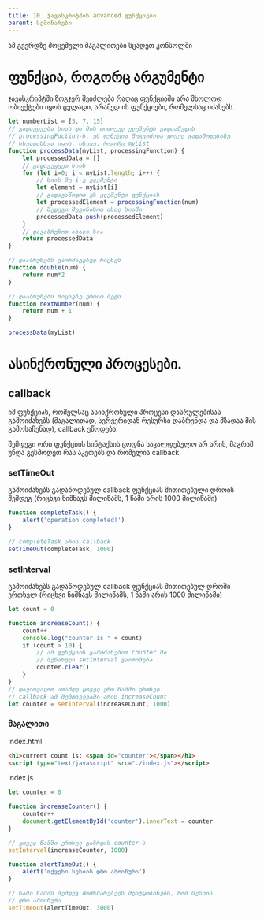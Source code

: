 ```yaml
---
title: 10. ჯავასკრიტპის advanced ფუნქციები
parent: სემინარები
---
```



ამ გვერდზე მოცემული მაგალითები სცადეთ კონსოლში

# ფუნქცია, როგორც არგუმენტი
ჯავასკრიპტში ზოგჯერ შეიძლება რაღაც ფუნქციაში არა მხოლოდ ობიექტები იყოს ცვლადი, არამედ ის ფუნქციები, რომელსაც იძახებს.

```js
let numberList = [5, 7, 15]
// გადაუყვება სიას და მის თითოეულ ელემენტს გადააწვდის
// processingFuction-ს. ეს ფუნქცია შეგვიძლია ყოველ გადაწოდებაზე
// სხვადასხვა იყოს, ისევე, როგორც myList
function processData(myList, processingFunction) {
	let processedData = []
	// გადავუყვეთ სიას
	for (let i=0; i < myList.length; i++) {
		// სიის მე-i-ე ელემენტი
		let element = myList[i]
		// გადავაწოდოთ ეს ელემენტი ფუნქციას 
		let processedElement = processingFunction(num)
		// შედეგი შევინახოთ ახალ სიაში
		processedData.push(processedElement)
	}
	// დავაბრუნოთ ახალი სია
	return processedData
}

// დააბრუნებს გაორმაგებულ რიცხვს
function double(num) {
	return num*2
}

// დააბრუნებს რიცხვზე ერთით მეტს 
function nextNumber(num) {
	return num + 1
}

processData(myList)
```

# ასინქრონული პროცესები.

## callback
იმ ფუნქციას, რომელსაც ასინქრონული პროცესი დასრულებისას გამოიძახებს (მაგალითად, სერვერიდან რესურსი დაბრუნდა და მზადაა მის გამოსაჩენად), callback ეწოდება.

შემდეგი ორი ფუნქციის სინტაქსის ცოდნა სავალდებულო არ არის, მაგრამ უნდა გესმოდეთ რას აკეთებს და რომელია callback.


### setTimeOut
გამოიძახებს გადაწოდებულ callback ფუნქციას მითითებული დროის შემდეგ (რიცხვი ნიშნავს მილიწამს, 1 წამი არის 1000 მილიწამი)
```js
function completeTask() {
	alert('operation completed!')
}

// completeTask არის callback
setTimeOut(completeTask, 1000)
```

### setInterval
გამოიძახებს გადაწოდებულ callback ფუნქციას მითითებულ დროში ერთხელ (რიცხვი ნიშნავს მილიწამს, 1 წამი არის 1000 მილიწამი)
```js
let count = 0

function increaseCount() {
	count++
	console.log("counter is " + count)
	if (count > 10) {
		// ამ ფუნქციის გამოძახებით counter ში 
		// შენახული setInterval გაითიშება 
		counter.clear()
	}
}
// დავითვალოთ ათამდე ყოველ ერთ წამში ერთხელ
// callback ამ შემთხვევაში არის increaseCount
let counter = setInterval(increaseCount, 1000)
```

### მაგალითი
index.html
```html
<h1>current count is: <span id="counter"></span></h1>
<script type="text/javascript" src="./index.js"></script>
```

index.js
```js
let counter = 0

function increaseCounter() {
	counter++
	document.getElementById('counter').innerText = counter
}

// ყოველ წამში ერთხელ გაზრდის counter-ს
setInterval(increaseCounter, 1000)

function alertTimeOut() {
	alert('თქვენი სესიის დრო ამოიწურა')
}

// სამი წამის შემდეგ მომხმარებელს შეატყობინებს, რომ სესიის
// დრო ამოიწურა
setTimeout(alertTimeOut, 3000)
```


